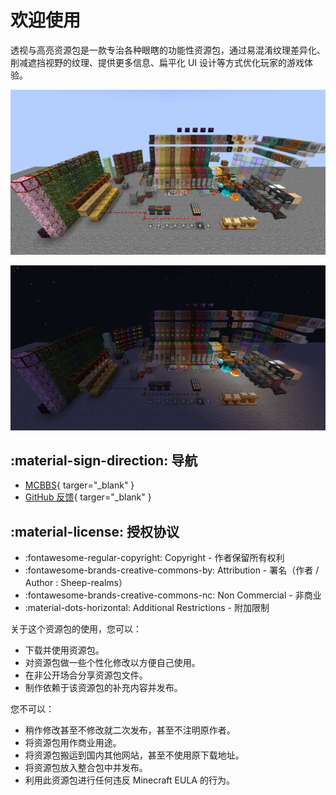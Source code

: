# 欢迎使用

透视与高亮资源包是一款专治各种眼瞎的功能性资源包，通过易混淆纹理差异化、削减遮挡视野的纹理、提供更多信息、扁平化 UI 设计等方式优化玩家的游戏体验。

![全家福](image/family_portraits.jpg)

![夜间全家福](image/family_portraits_night.jpg)

## :material-sign-direction: 导航
- [MCBBS](https://www.mcbbs.net/thread-867407-1-1.html){ targer="_blank" }
- [GitHub 反馈](https://github.com/sheep-realms/Perspective-highlight/issues){ targer="_blank" }

## :material-license: 授权协议
- :fontawesome-regular-copyright: Copyright - 作者保留所有权利
- :fontawesome-brands-creative-commons-by: Attribution - 署名（作者 / Author : Sheep-realms）
- :fontawesome-brands-creative-commons-nc: Non Commercial - 非商业
- :material-dots-horizontal: Additional Restrictions - 附加限制

关于这个资源包的使用，您可以：

- 下载并使用资源包。
- 对资源包做一些个性化修改以方便自己使用。
- 在非公开场合分享资源包文件。
- 制作依赖于该资源包的补充内容并发布。

您不可以：

- 稍作修改甚至不修改就二次发布，甚至不注明原作者。
- 将资源包用作商业用途。
- 将资源包搬运到国内其他网站，甚至不使用原下载地址。
- 将资源包放入整合包中并发布。
- 利用此资源包进行任何违反 Minecraft EULA 的行为。